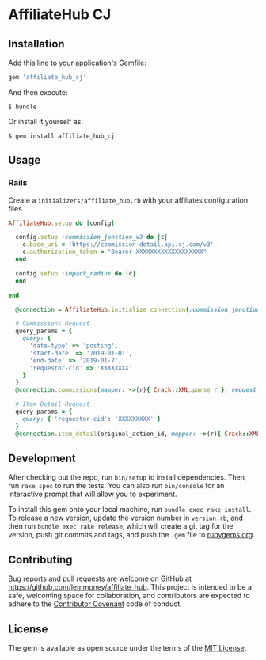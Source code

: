 # AffiliateHub CJ

## Installation

Add this line to your application's Gemfile:

```ruby
gem 'affiliate_hub_cj'
```

And then execute:

    $ bundle

Or install it yourself as:

    $ gem install affiliate_hub_cj

## Usage

### Rails

Create a `initializers/affiliate_hub.rb` with your affiliates configuration files

```ruby
AffiliateHub.setup do |config|

  config.setup :commission_junction_v3 do |c|
    c.base_uri = 'https://commission-detail.api.cj.com/v3'
    c.authorization_token = "Bearer XXXXXXXXXXXXXXXXXXX"
  end

  config.setup :impact_radius do |c|
  end

end
```

```ruby
  @connection = AffiliateHub.initialize_connection(:commission_junction_v3)

  # Commissions Request
  query_params = {
    query: {
      'date-type' => 'posting',
      'start-date' => '2019-01-01',
      'end-date' => '2019-01-7',
      'requestor-cid' => 'XXXXXXXX'
    }
  }
  @connection.commissions(mapper: ->(r){ Crack::XML.parse r }, request_params: query_params)

  # Item Detail Request
  query_params = {
    query: { 'requestor-cid': 'XXXXXXXXX' }
  }
  @connection.item_detail(original_action_id, mapper: ->(r){ Crack::XML.parse r }, request_params: query_params)
```

## Development

After checking out the repo, run `bin/setup` to install dependencies. Then, run `rake spec` to run
the tests. You can also run `bin/console` for an interactive prompt that will allow you to
experiment.

To install this gem onto your local machine, run `bundle exec rake install`. To release a new
version, update the version number in `version.rb`, and then run `bundle exec rake release`, which
will create a git tag for the version, push git commits and tags, and push the `.gem` file to
[rubygems.org](https://rubygems.org).

## Contributing

Bug reports and pull requests are welcome on GitHub at https://github.com/lemmoney/affiliate_hub.
This project is intended to be a safe, welcoming space for collaboration, and contributors are
expected to adhere to the [Contributor Covenant](http://contributor-covenant.org) code of conduct.


## License

The gem is available as open source under the terms of the [MIT License](http://opensource.org/licenses/MIT).
